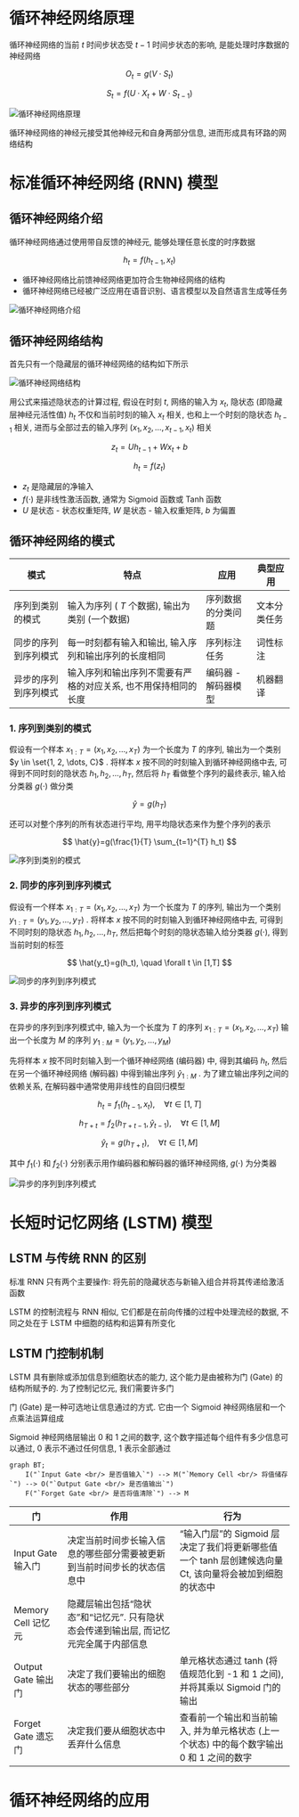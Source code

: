 # 循环神经网络原理

循环神经网络的当前 $t$ 时间步状态受 $t-1$ 时间步状态的影响, 是能处理时序数据的神经网络

$$
O_t=g(V \cdot S_t)
$$

$$
S_t=f(U \cdot X_t + W \cdot S_{t-1})
$$

![循环神经网络原理](./image/循环神经网络原理.png)

循环神经网络的神经元接受其他神经元和自身两部分信息, 进而形成具有环路的网络结构

# 标准循环神经网络 (RNN) 模型

## 循环神经网络介绍

循环神经网络通过使用带自反馈的神经元, 能够处理任意长度的时序数据

$$
h_t=f(h_{t-1},x_t)
$$

- 循环神经网络比前馈神经网络更加符合生物神经网络的结构
- 循环神经网络已经被广泛应用在语音识别、语言模型以及自然语言生成等任务

![循环神经网络介绍](./image/循环神经网络介绍.png)

## 循环神经网络结构

首先只有一个隐藏层的循环神经网络的结构如下所示

![循环神经网络结构](./image/循环神经网络结构.png)

用公式来描述隐状态的计算过程, 假设在时刻 $t$, 网络的输入为 $x_t$, 隐状态 (即隐藏层神经元活性值) $h_t$ 不仅和当前时刻的输入 $x_t$ 相关, 也和上一个时刻的隐状态 $h_{t-1}$ 相关, 进而与全部过去的输入序列 $(x_1, x_2, \dots, x_{t−1}, x_t)$ 相关

$$
z_t=Uh_{t-1}+Wx_t+b
$$

$$
h_t=f(z_t)
$$

- $z_t$ 是隐藏层的净输入
- $f(\cdot)$ 是非线性激活函数, 通常为 Sigmoid 函数或 Tanh 函数
- $U$ 是状态 - 状态权重矩阵, $W$ 是状态 - 输入权重矩阵, $b$ 为偏置

## 循环神经网络的模式

| 模式                 | 特点                                                           | 应用                | 典型应用     |
| -------------------- | -------------------------------------------------------------- | ------------------- | ------------ |
| 序列到类别的模式     | 输入为序列 ( $T$ 个数据), 输出为类别 (一个数据)                | 序列数据的分类问题  | 文本分类任务 |
| 同步的序列到序列模式 | 每一时刻都有输入和输出, 输入序列和输出序列的长度相同           | 序列标注任务        | 词性标注     |
| 异步的序列到序列模式 | 输入序列和输出序列不需要有严格的对应关系, 也不用保持相同的长度 | 编码器 - 解码器模型 | 机器翻译     |

### 1. 序列到类别的模式

假设有一个样本 $x_{1:T} = (x_1, x_2, \dots, x_T)$  为一个长度为 $T$ 的序列, 输出为一个类别 $y \in \set{1, 2, \dots, C}$ . 将样本 $x$ 按不同的时刻输入到循环神经网络中去, 可得到不同时刻的隐状态 $h_1, h_2, \dots, h_T$, 然后将 $h_T$ 看做整个序列的最终表示, 输入给分类器 $g(\cdot)$ 做分类

$$
\hat{y}=g(h_T)
$$

还可以对整个序列的所有状态进行平均, 用平均隐状态来作为整个序列的表示

$$
\hat{y}=g(\frac{1}{T} \sum_{t=1}^{T} h_t)
$$

![序列到类别的模式](./image/序列到类别的模式.png)

### 2. 同步的序列到序列模式

假设有一个样本 $x_{1:T} = (x_1, x_2, \dots, x_T)$  为一个长度为 $T$ 的序列, 输出为一个类别 $y_{1:T} = (y_1, y_2, \dots, y_T)$ . 将样本 $x$ 按不同的时刻输入到循环神经网络中去, 可得到不同时刻的隐状态 $h_1, h_2, \dots, h_T$, 然后把每个时刻的隐状态输入给分类器 $g(\cdot)$, 得到当前时刻的标签

$$
\hat{y_t}=g(h_t), \quad \forall t \in [1,T]
$$

![同步的序列到序列模式](./image/同步的序列到序列模式.png)

### 3. 异步的序列到序列模式

在异步的序列到序列模式中, 输入为一个长度为 $T$ 的序列 $x_{1:T} = (x_1, x_2, \dots, x_T)$
输出一个长度为 $M$ 的序列 $y_{1:M} = (y_1, y_2, \dots, y_M)$

先将样本 $x$ 按不同时刻输入到一个循环神经网络 (编码器) 中, 得到其编码 $h_t$, 然后在另一个循环神经网络 (解码器) 中得到输出序列 $\hat{y}_{1:M}$ . 为了建立输出序列之间的依赖关系, 在解码器中通常使用非线性的自回归模型

$$
h_t = f_1(h_{t-1}, x_t), \quad \forall t \in [1, T]
$$

$$
h_{T+t} = f_2(h_{T+t-1}, \hat{y}_{t-1}), \quad \forall t \in [1, M]
$$

$$
\hat{y}_t = g(h_{T+t}), \quad \forall t \in [1, M]
$$

其中 $f_1(\cdot)$ 和 $f_2(\cdot)$ 分别表示用作编码器和解码器的循环神经网络, $g(\cdot)$ 为分类器

![异步的序列到序列模式](./image/异步的序列到序列模式.png)

# 长短时记忆网络 (LSTM) 模型

## LSTM 与传统 RNN 的区别

标准 RNN 只有两个主要操作: 将先前的隐藏状态与新输入组合并将其传递给激活函数

LSTM 的控制流程与 RNN 相似, 它们都是在前向传播的过程中处理流经的数据, 不同之处在于 LSTM 中细胞的结构和运算有所变化

## LSTM 门控制机制

LSTM 具有删除或添加信息到细胞状态的能力, 这个能力是由被称为门 (Gate) 的结构所赋予的. 为了控制记忆元, 我们需要许多门

门 (Gate) 是一种可选地让信息通过的方式. 它由一个 Sigmoid 神经网络层和一个点乘法运算组成

Sigmoid 神经网络层输出 0 和 1 之间的数字, 这个数字描述每个组件有多少信息可以通过, 0 表示不通过任何信息, 1 表示全部通过

```mermaid
graph BT;
    I("`Input Gate <br/> 是否值输入`") --> M("`Memory Cell <br/> 将值储存`") --> O("`Output Gate <br/> 是否值输出`")
    F("`Forget Gate <br/> 是否将值清除`") --> M
```

| 门                 | 作用                                                                                 | 行为                                                                                                          |
| ------------------ | ------------------------------------------------------------------------------------ | ------------------------------------------------------------------------------------------------------------- |
| Input Gate 输入门  | 决定当前时间步长输入信息的哪些部分需要被更新到当前时间步长的状态信息中               | “输入门层”的 Sigmoid 层决定了我们将更新哪些值 <br/> 一个 tanh 层创建候选向量 Ct, 该向量将会被加到细胞的状态中 |
| Memory Cell 记忆元 | 隐藏层输出包括“隐状态”和“记忆元”. 只有隐状态会传递到输出层, 而记忆元完全属于内部信息 |                                                                                                               |
| Output Gate 输出门 | 决定了我们要输出的细胞状态的哪些部分                                                 | 单元格状态通过 tanh (将值规范化到 -1 和 1 之间), 并将其乘以 Sigmoid 门的输出                                  |
| Forget Gate 遗忘门 | 决定我们要从细胞状态中丢弃什么信息                                                   | 查看前一个输出和当前输入, 并为单元格状态 (上一个状态) 中的每个数字输出 0 和 1 之间的数字                      |

# 循环神经网络的应用
